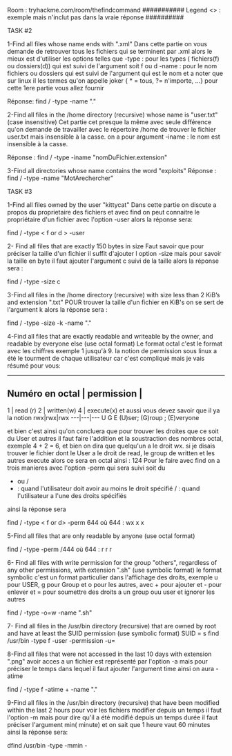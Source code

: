Room : tryhackme.com/room/thefindcommand
###########
Legend
<> : exemple mais n'inclut pas dans la vraie réponse
##########

TASK #2

1-Find all files whose name ends with ".xml"
Dans cette partie on vous demande de retrouver tous les fichiers qui se terminent par .xml alors
le mieux est d'utiliser les options telles que
-type : pour les types ( fichiers(f) ou dossiers(d)) 
    qui est suivi de l'argument soit f ou d
-name : pour le nom fichiers ou dossiers
    qui est suivi de l'argument qui est le nom et a noter que sur linux il les termes qu'on appelle joker { * = tous, ?= n'importe, ...}
 pour cette 1ere partie vous allez fournir
 
 Réponse: find / -type <argument> -name "<joker>.<extensionArechercher>"
 
2-Find all files in the /home directory (recursive) whose name is "user.txt" (case insensitive)
Cet partie cet presque la même avec seule différence qu'on demande de travailler avec le répertoire
/home de trouver le fichier user.txt mais insensible à la casse.
on a pour argument -iname : le nom est insensible à la casse.

Réponse : find /<directoryAchercher> -type <f or d> -iname "nomDuFichier.extension"

3-Find all directories whose name contains the word "exploits"
Réponse : find / -type <f or d> -name "<joker>MotArechercher<joker>"


TASK #3

1-Find all files owned by the user "kittycat"
Dans cette partie on discute a propos du proprietaire des fichiers et avec find on peut connaitre
le propriétaire d'un fichier avec l'option -user alors la réponse sera:

find / -type < f or d > -user <NomDuProprietaire>

2- Find all files that are exactly 150 bytes in size
Faut savoir que pour préciser la taille d'un fichier il suffit d'ajouter l option
-size mais pour savoir la taille en byte il faut ajouter l'argument c suivi de la taille alors la
réponse sera :

find / -type <f or d > -size <tailleDuFichier>c

3-Find all files in the /home directory (recursive) with size less than 2 KiB’s and extension ".txt"
POUR trouver la taille d'un fichier en KiB's on se sert de l'argument k alors la réponse sera :

find /<directory> -type <f or d> -size -<tailleDuFichier>k -name "<joker>.<extension>"

4-Find all files that are exactly readable and writeable by the owner, and readable by everyone else (use octal format)
Le format octal c'est le format avec les chiffres exemple 1 jusqu'à 9. la notion de permission sous linux
a été le tourment de chaque utilisateur car c'est compliqué mais je vais résumé pour vous:
______________________________
Numéro en octal | permission |
------------------------------
1               |   read (r)
2               |  written(w)
4               |   execute(x)
et aussi vous devez savoir que il ya la notion
rwx|rwx|rwx
---|---|---
U    G   E
(U)ser; (G)roup ; (E)veryone

et bien c'est ainsi qu'on concluera que pour trouver les droites que ce soit
du User et autres il faut faire l'addition et la soustraction des nombres octal, exemple
4 + 2 = 6, et bien on dira que quelqu'un a le droit wx. si je disais trouver
le fichier dont le User a le droit de read, le group de written et les autres execute alors ce sera en octal
ainsi : 124
Pour le faire avec find on a trois manieres avec l'option -perm qui sera suivi soit du
- ou /
- : quand l'utilisateur doit avoir au moins le droit spécifié
/ : quand l'utilisateur a l'une des droits spécifiés

ainsi la réponse sera 

find / -type < f or d> -perm 644
où 644 : wx x x

5-Find all files that are only readable by anyone (use octal format)

find / -type <f or d> -perm /444
où 644 : r r r

6- Find all files with write permission for the group "others", regardless of any other permissions, with extension ".sh" (use symbolic format)
le format symbolic c'est un format particulier dans l'affichage des droits, exemple
u pour USER, g pour Group et o pour les autres, avec + pour ajouter et - pour enlever et = pour soumettre
des droits a un group ouu user et ignorer les autres

find / -type <f or d> -o=w -name "<joker>.sh"

7- Find all files in the /usr/bin directory (recursive) that are owned by root and have at least the SUID permission (use symbolic format)
SUID = s 
find /usr/bin -type f -user <proprietaire> -permission -u=<SUIDvalue>

8-Find all files that were not accessed in the last 10 days with extension ".png"
avoir acces a un fichier est représenté par l'option -a mais pour préciser le temps dans lequel
il faut ajouter l'argument time ainsi on aura -atime

find / -type f -atime +<numberOfDays> -name "<joker>.<extension>"

9-Find all files in the /usr/bin directory (recursive) that have been modified within the last 2 hours
pour voir les fichiers modifier depuis un temps il faut l'option -m mais pour dire qu'il a été modifié depuis un temps durée il faut préciser l'argument min( minute) et on sait que 1 heure vaut 60 minutes ainsi la réponse sera:

dfind /usr/bin -type <f or d> -mmin -<TempsModifierEnMinute>
